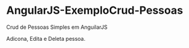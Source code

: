 # AngularJS-ExemploCrud-Pessoas
Crud de Pessoas Simples em AnguilarJS

Adicona, Edita e Deleta pessoa.
